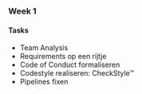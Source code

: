 ### Week 1
#### Tasks 
- Team Analysis
- Requirements op een rijtje
- Code of Conduct formaliseren
- Codestyle realiseren: CheckStyle™
- Pipelines fixen
